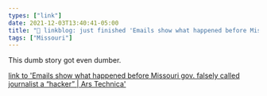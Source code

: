 ```yaml
---
types: ["link"]
date: 2021-12-03T13:40:41-05:00
title: "🔗 linkblog: just finished 'Emails show what happened before Missouri gov. falsely called journalist a “hacker” | Ars Technica'"
tags: ["Missouri"]
---
```

This dumb story got even dumber.
 
[link to 'Emails show what happened before Missouri gov. falsely called journalist a “hacker” | Ars Technica'](https://arstechnica.com/tech-policy/2021/12/missouri-planned-to-thank-security-journalist-before-governor-called-him-a-hacker/)
